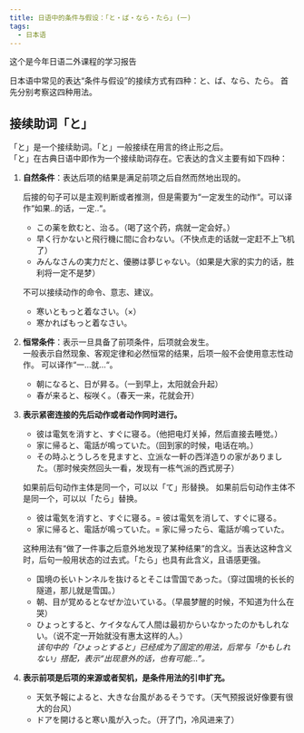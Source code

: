 ```yaml
---
title: 日语中的条件与假设：「と・ば・なら・たら」(一)
tags: 
  - 日本语
---
```


这个是今年日语二外课程的学习报告  
  
日本语中常见的表达“条件与假设”的接续方式有四种：と、ば、なら、たら。
首先分别考察这四种用法。

## 接续助词「と」

「と」是一个接续助词。「と」一般接续在用言的终止形之后。  
「と」在古典日语中即作为一个接续助词存在。它表达的含义主要有如下四种：  

1. **自然条件**：表达后项的结果是满足前项之后自然而然地出现的。

	后接的句子可以是主观判断或者推测，但是需要为“一定发生的动作“。可以译作“如果..的话，一定..“。
	- この薬を飲むと、治る。（喝了这个药，病就一定会好。）
	- 早く行かないと飛行機に間に合わない。（不快点走的话就一定赶不上飞机了）
	- みんなさんの実力だと、優勝は夢じゃない。（如果是大家的实力的话，胜利将一定不是梦）  

	不可以接续动作的命令、意志、建议。
	- 寒いともっと着なさい。（×）
	- 寒かればもっと着なさい。

2. **恒常条件**：表示一旦具备了前项条件，后项就会发生。  
	一般表示自然现象、客观定律和必然恒常的结果，后项一般不会使用意志性动作。
可以译作“一…就…“。
	- 朝になると、日が昇る。（一到早上，太阳就会升起）
	- 春が来ると、桜咲く。（春天一来，花就会开）

3. **表示紧密连接的先后动作或者动作同时进行。**
	- 彼は電気を消すと、すぐに寝る。（他把电灯关掉，然后直接去睡觉。）  
	- 家に帰ると、電話が鳴っていた。（回到家的时候，电话在响。）
	- その時ふとうしろを見ますと、立派な一軒の西洋造りの家がありました。（那时候突然回头一看，发现有一栋气派的西式房子）  

	如果前后句动作主体是同一个，可以以「て」形替换。
	如果前后句动作主体不是同一个，可以以「たら」替换。
	- 彼は電気を消すと、すぐに寝る。= 彼は電気を消して、すぐに寝る。
	- 家に帰ると、電話が鳴っていた。= 家に帰ったら、電話が鳴っていた。

	这种用法有“做了一件事之后意外地发现了某种结果”的含义。当表达这种含义时，后句一般用状态的过去式。「たら」也具有此含义，且语感更强。
	- 国境の长いトンネルを抜けるとそこは雪国であった。（穿过国境的长长的隧道，那儿就是雪国。）
	- 朝、目が覚めるとなぜか泣いている。（早晨梦醒的时候，不知道为什么在哭）
	- ひょっとすると、ケイタなんて人間は最初からいなかったのかもしれない。（说不定一开始就没有惠太这样的人。）  
	*该句中的「ひょっとすると」已经成为了固定的用法，后常与「かもしれない」搭配，表示“出现意外的话，也有可能…”。*

4. **表示前项是后项的来源或者契机，是条件用法的引申扩充。**
	- 天気予報によると、大きな台風があるそうです。（天气预报说好像要有很大的台风）
	- ドアを開けると寒い風が入った。（开了门，冷风进来了）

